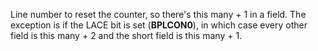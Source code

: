 Line number to reset the counter,
so there's this many + 1 in a field. The exception is
if the LACE bit is set (**BPLCON0**), in which case every
other field is this many + 2 and the short field is this
many + 1.